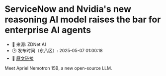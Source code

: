 # ServiceNow and Nvidia's new reasoning AI model raises the bar for enterprise AI agents
- 📅 来源: ZDNet AI
- 🕒 发布时间（东八区）: 2025-05-07 01:00:18
- 🔗 [原文链接](https://www.zdnet.com/article/servicenow-and-nvidias-new-reasoning-ai-model-raises-the-bar-for-enterprise-ai-agents/)

Meet Apriel Nemotron 15B, a new open-source LLM.